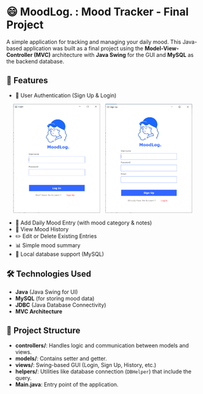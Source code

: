 # 😄 MoodLog. : Mood Tracker - Final Project

A simple application for tracking and managing your daily mood. This Java-based application was built as a final project using the **Model-View-Controller (MVC)** architecture with **Java Swing** for the GUI and **MySQL** as the backend database.

## 📌 Features

- 🔐 User Authentication (Sign Up & Login)
<div align="center">
  <img src="screenshoot/login.png" style="width:45%; display:inline-block; margin-right:10px;" />
  <img src="screenshoot/sign up.png" style="width:45%; display:inline-block;" />
</div>

- 📅 Add Daily Mood Entry (with mood category & notes)
- 📖 View Mood History
- ✏️ Edit or Delete Existing Entries
- 📊 Simple mood summary
- 💾 Local database support (MySQL)

## 🛠️ Technologies Used

- **Java** (Java Swing for UI)
- **MySQL** (for storing mood data)
- **JDBC** (Java Database Connectivity)
- **MVC Architecture**

## 📁 Project Structure
- **controllers/**: Handles logic and communication between models and views.
- **models/**: Contains setter and getter.
- **views/**: Swing-based GUI (Login, Sign Up, History, etc.)
- **helpers/**: Utilities like database connection (`DBHelper`) that include the query.
- **Main.java**: Entry point of the application.
